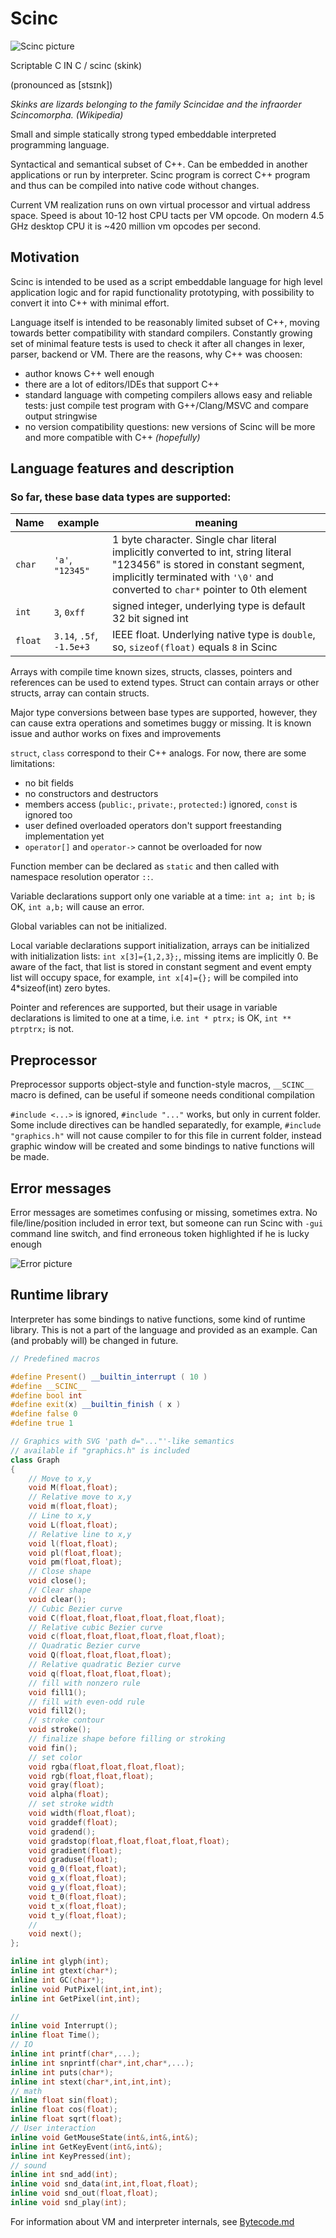 # Scinc

![Scinc picture](scinc.png)

Scriptable C IN C / scinc (skink)

(pronounced as \[stsɪnk\])

_Skinks are lizards belonging to the family Scincidae and the infraorder Scincomorpha._
_(Wikipedia)_

Small and simple statically strong typed embeddable interpreted programming language.

Syntactical and semantical subset of C++. Can be embedded in another applications or run by interpreter. Scinc program is correct C++ program and thus can be compiled into native code without changes.

Current VM realization runs on own virtual processor and virtual address space. Speed is about 10-12 host CPU tacts per VM opcode. On modern 4.5 GHz desktop CPU it is ~420 million vm opcodes per second.

## Motivation

Scinc is intended to be used as a script embeddable language for high level application logic and for rapid functionality prototyping, with possibility to convert it into C++ with minimal effort.

Language itself is intended to be reasonably limited subset of C++, moving towards better compatibility with standard compilers. Constantly growing set of minimal feature tests is used to check it after all changes in lexer, parser, backend or VM. There are the reasons, why C++ was choosen:

* author knows C++ well enough
* there are a lot of editors/IDEs that support C++
* standard language with competing compilers allows easy and reliable tests: just compile test program with G++/Clang/MSVC and compare output stringwise
* no version compatibility questions: new versions of Scinc will be more and more compatible with C++ _(hopefully)_

## Language features and description

### So far, these base data types are supported:

Name|example|meaning
----|-------|----
`char`|`'a'`, `"12345"`|1 byte character. Single char literal implicitly converted to int, string literal "123456" is stored in constant segment, implicitly terminated with `'\0'` and converted to `char*` pointer to 0th element
`int`|`3`, `0xff`|signed integer, underlying type is default 32 bit signed int
`float`|`3.14`, `.5f`, `-1.5e+3`|IEEE float. Underlying native type is `double`, so, `sizeof(float)` equals `8` in Scinc

Arrays with compile time known sizes, structs, classes, pointers and references can be used to extend types. Struct can contain arrays or other structs, array can contain structs.

Major type conversions between base types are supported, however, they can cause extra operations and sometimes buggy or missing. It is known issue and author works on fixes and improvements

`struct`, `class` correspond to their C++ analogs. For now, there are some limitations:
* no bit fields
* no constructors and destructors
* members access (`public:`, `private:`, `protected:`) ignored, `const` is ignored too
* user defined overloaded operators don't support freestanding implementation yet
* `operator[]` and `operator->` cannot be overloaded for now

Function member can be declared as `static` and then called with namespace resolution operator `::`.

Variable declarations support only one variable at a time: `int a; int b;` is OK, `int a,b;` will cause an error.

Global variables can not be initialized.

Local variable declarations support initialization, arrays can be initialized with initialization lists: `int x[3]={1,2,3};`, missing items are implicitly 0. Be aware of the fact, that list is stored in constant segment and event empty list will occupy space, for example, `int x[4]={};` will be compiled into 4*sizeof(int) zero bytes.

Pointer and references are supported, but their usage in variable declarations is limited to one at a time, i.e. `int * ptrx;` is OK, `int ** ptrptrx;` is not.

## Preprocessor

Preprocessor supports object-style and function-style macros, `__SCINC__` macro is defined, can be useful if someone needs conditional compilation

`#include <...>` is ignored, `#include "..."` works, but only in current folder. Some include directives can be handled separatedly, for example, `#include "graphics.h"` will not cause compiler to for this file in current folder, instead graphic window will be created and some bindings to native functions will be made.

## Error messages

Error messages are sometimes confusing or missing, sometimes extra. No file/line/position included in error text, but someone can run Scinc with `-gui` command line switch, and find erroneous token highlighted if he is lucky enough

![Error picture](error.png)

## Runtime library

Interpreter has some bindings to native functions, some kind of runtime library. This is not a part of the language and provided as an example. Can (and probably will) be changed in future.

```c++
// Predefined macros

#define Present() __builtin_interrupt ( 10 )
#define __SCINC__
#define bool int
#define exit(x) __builtin_finish ( x )
#define false 0
#define true 1

// Graphics with SVG 'path d="..."'-like semantics
// available if "graphics.h" is included
class Graph
{
	// Move to x,y
	void M(float,float);
	// Relative move to x,y
	void m(float,float);
	// Line to x,y
	void L(float,float);
	// Relative line to x,y
	void l(float,float);
	void pl(float,float);
	void pm(float,float);
	// Close shape
	void close();
	// Clear shape
	void clear();
	// Cubic Bezier curve
	void C(float,float,float,float,float,float);
	// Relative cubic Bezier curve
	void c(float,float,float,float,float,float);
	// Quadratic Bezier curve
	void Q(float,float,float,float);
	// Relative quadratic Bezier curve
	void q(float,float,float,float);
	// fill with nonzero rule
	void fill1();
	// fill with even-odd rule
	void fill2();
	// stroke contour
	void stroke();
	// finalize shape before filling or stroking
	void fin();
	// set color
	void rgba(float,float,float,float);
	void rgb(float,float,float);
	void gray(float);
	void alpha(float);
	// set stroke width
	void width(float,float);
	void graddef(float);
	void gradend();
	void gradstop(float,float,float,float,float);
	void gradient(float);
	void graduse(float);
	void g_0(float,float);
	void g_x(float,float);
	void g_y(float,float);
	void t_0(float,float);
	void t_x(float,float);
	void t_y(float,float);
	// 
	void next();
};

inline int glyph(int);
inline int gtext(char*);
inline int GC(char*);
inline void PutPixel(int,int,int);
inline int GetPixel(int,int);

// 
inline void Interrupt();
inline float Time();
// IO
inline int printf(char*,...);
inline int snprintf(char*,int,char*,...);
inline int puts(char*);
inline int stext(char*,int,int,int);
// math
inline float sin(float);
inline float cos(float);
inline float sqrt(float);
// User interaction
inline void GetMouseState(int&,int&,int&);
inline int GetKeyEvent(int&,int&);
inline int KeyPressed(int);
// sound
inline int snd_add(int);
inline void snd_data(int,int,float,float);
inline void snd_out(float,float);
inline void snd_play(int);
```
For information about VM and interpreter internals, see [Bytecode.md](Bytecode.md)
